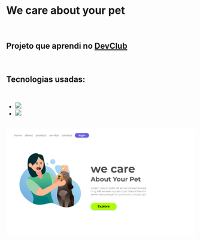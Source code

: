 <h1> We care about your pet</h1>
<br>
<h2>Projeto que aprendi no <a href="https://rodolfomori.com.br/devclub">DevClub</a></h2>
<br>
<h2>Tecnologias usadas:</h2>
<br>

- <img src="https://img.shields.io/badge/HTML5-E34F26?style=for-the-badge&logo=html5&logoColor=white"/>

- <img src="https://img.shields.io/badge/CSS3-1572B6?style=for-the-badge&logo=css3&logoColor=white"/>
<br>

<img src="https://github.com/fabiogalvao-cmd/Importamos-com-seu-animal-de-estimacao/blob/master/assets/We%20care.png"/>

